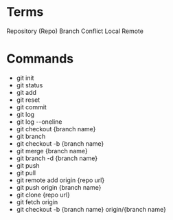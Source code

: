 # Terms

Repository (Repo)
Branch
Conflict
Local
Remote

# Commands

- git init
- git status
- git add
- git reset
- git commit
- git log
- git log --oneline
- git checkout {branch name}
- git branch
- git checkout -b {branch name}
- git merge {branch name}
- git branch -d {branch name}
- git push
- git pull
- git remote add origin {repo url}
- git push origin {branch name}
- git clone {repo url}
- git fetch origin
- git checkout -b {branch name} origin/{branch name}
